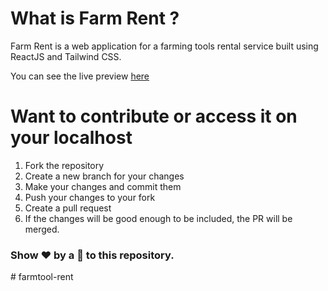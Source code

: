 # What is Farm Rent ?

Farm Rent is a web application for a farming tools rental service built using ReactJS and Tailwind CSS.

You can see the live preview [here](https://farmrent.netlify.app/)

# Want to contribute or access it on your localhost
1. Fork the repository
2. Create a new branch for your changes
3. Make your changes and commit them
4. Push your changes to your fork
5. Create a pull request
6. If the changes will be good enough to be included, the PR will be merged.

### Show ❤️ by a 🌟 to this repository.
#   f a r m t o o l - r e n t  
 